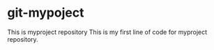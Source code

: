 # git-mypoject
This is myproject repository
This is my first line of code for myproject repository.
